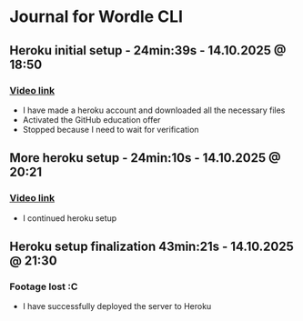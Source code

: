 # Journal for Wordle CLI
## Heroku initial setup - 24min:39s - 14.10.2025 @ 18:50
### [Video link](https://drive.google.com/file/d/1Uw3PuVZICshfO5joxfLfwTnw49C-Y7IO/view?usp=sharing)
- I have made a heroku account and downloaded all the necessary files
- Activated the GitHub education offer
- Stopped because I need to wait for verification
## More heroku setup - 24min:10s - 14.10.2025 @ 20:21
### [Video link](https://drive.google.com/file/d/1xp_5SnLocQ65omFaLmJOjUoeJYLWArLa/view?usp=drive_link)
- I continued heroku setup
## Heroku setup finalization 43min:21s - 14.10.2025 @ 21:30
### Footage lost :C
- I have successfully deployed the server to Heroku